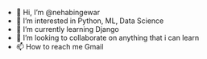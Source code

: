 - 👋 Hi, I’m @nehabingewar
- 👀 I’m interested in Python, ML, Data Science
- 🌱 I’m currently learning Django
- 💞️ I’m looking to collaborate on anything that i can learn
- 📫 How to reach me Gmail

<!---
nehabingewar/nehabingewar is a ✨ special ✨ repository because its `README.md` (this file) appears on your GitHub profile.
You can click the Preview link to take a look at your changes.
--->
